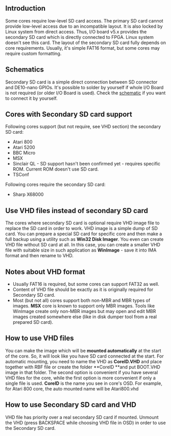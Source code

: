 ## Introduction
Some cores require low-level SD card access. The primary SD card cannot provide low-level access due to an incompatible layout. It is also locked by Linux system from direct access. Thus, I/O board v5.x provides the secondary SD card which is directly connected to FPGA. Linux system doesn't see this card. The layout of the secondary SD card fully depends on core requirements. Usually, it's simple FAT16 format, but some cores may require custom formatting.

## Schematics
Secondary SD card is a simple direct connection between SD connector and DE10-nano GPIOs. It's possible to solder by yourself if whole I/O Board is not required (or older I/O Board is used). Check the [schematic](https://github.com/MiSTer-devel/Hardware_MiSTer/raw/master/releases/iobrd_5.2.pdf) if you want to connect it by yourself.

## Cores with Secondary SD card support
Following cores support (but not require, see VHD section) the secondary SD card:
* Atari 800
* Atari 5200
* BBC Micro
* MSX
* Sinclair QL - SD support hasn't been confirmed yet - requires specific ROM. Current ROM doesn't use SD card.
* TSConf

Following cores require the secondary SD card:
* Sharp X68000


## Use VHD files instead of secondary SD card
The cores where secondary SD card is optional require VHD image file to replace the SD card in order to work. 
VHD image is a simple dump of SD card. You can prepare a special SD card for specific core and then make a full backup using a utility such as **Win32 Disk Imager**. 
You even can create VHD file without SD card at all. In this case, you can create a smaller VHD file with suitable size in such application as **WinImage** - save it into IMA format and then rename to VHD.

## Notes about VHD format
* Usually FAT16 is required, but some cores can support FAT32 as well.
* Content of VHD file should be exactly as it is originally required for Secondary SD card.
* Most (but not all) cores support both non-MBR and MBR types of images. **MSX** core is known to support only MBR images. Tools like WinImage create only non-MBR images but may open and edit MBR images created somewhere else (like in disk dumper tool from a real prepared SD card).

## How to use VHD files
You can make the image which will be **mounted automatically** at the start of the core. So, it will look like you have SD card connected at the start. For automatic mounting, you need to name the VHD as **CoreID.VHD** and place together with RBF file or create the folder **CoreID **and put BOOT.VHD image in that folder. The second option is convenient if you have several VHD files for the core, while the first option is more convenient if only a single file is used.
**CoreID** is the name you see in core's OSD. 
For example, for Atari 800 core, the auto mounted name will be Atari800.vhd

## How to use Secondary SD card and VHD
VHD file has priority over a real secondary SD card if mounted. Unmount the VHD (press BACKSPACE while choosing VHD file in OSD) in order to use the Secondary SD card.
